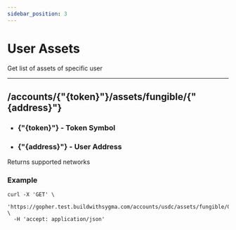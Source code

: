 ```yaml
---
sidebar_position: 3
---
```


# User Assets

Get list of assets of specific user

<hr />

## /accounts/{"{token}"}/assets/fungible/{"{address}"}

* ### {"{token}"} - Token Symbol
* ### {"{address}"} - User Address

Returns supported networks

### Example

```shell
curl -X 'GET' \
  'https://gopher.test.buildwithsygma.com/accounts/usdc/assets/fungible/0x' \
  -H 'accept: application/json'
```
